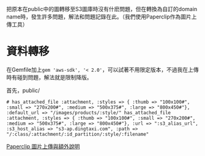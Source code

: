 把原本在public中的圖轉移至S3圖庫時沒有什麽問題，但在轉換為自訂的domain name時，發生許多問題，解法和問題記錄在此。（我們使用Paperclip作為圖片上傳工具）

# 資料轉移

在Gemfile加上`gem 'aws-sdk', '< 2.0'`，可以試著不用限定版本，不過我在上傳時有碰到問題，解法就是限制降版。

首先，public/


```
# has_attached_file :attachment, :styles => { :thumb => "100x100#", :small => "270x200#", :medium => "500x375#", :large => "800x450#"}, :default_url => "/images/products/:style/" has_attached_file :attachment, :styles => { :thumb => "100x100#", :small => "270x200#", :medium => "500x375#", :large => "800x450#"}, :url => ":s3_alias_url", :s3_host_alias => "s3-ap.dingtaxi.com", :path => "/:class/:attachment/:id_partition/:style/:filename"
```



[Paperclip 圖片上傳與額外說明](http://railsfun.tw/t/paperclip/64)